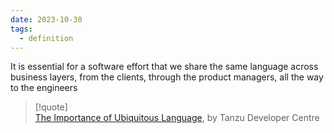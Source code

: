 ```yaml
---
date: 2023-10-30
tags:
  - definition
---
```

It is essential for a software effort that we share the same language across business layers, from the clients, through the product managers, all the way to the engineers

>[!quote]  
> [The Importance of Ubiquitous Language](https://tanzu.vmware.com/developer/blog/ubiquitous-language/), by Tanzu Developer Centre
